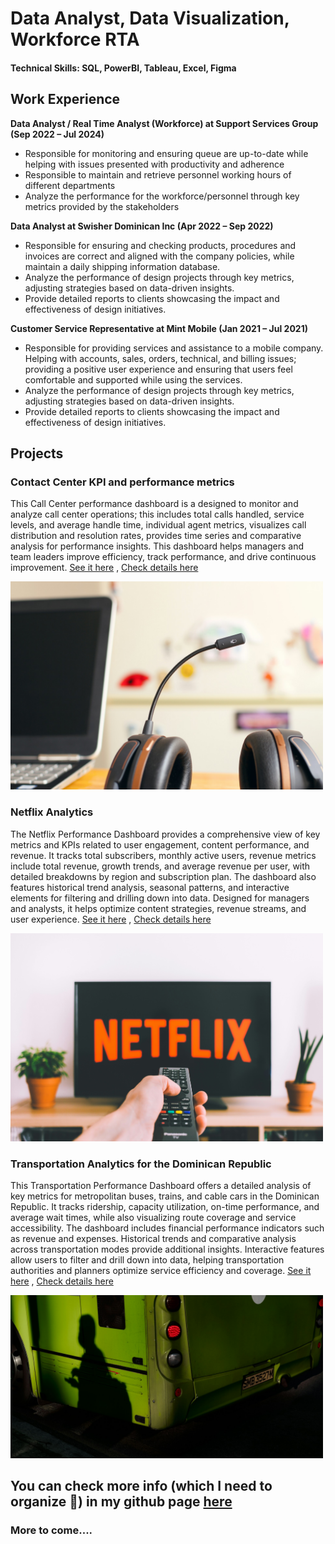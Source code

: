 # Data Analyst, Data Visualization, Workforce RTA

#### Technical Skills: SQL, PowerBI, Tableau, Excel, Figma

## Work Experience
**Data Analyst / Real Time Analyst (Workforce) at Support Services Group (Sep 2022 – Jul 2024)**
- Responsible for monitoring and ensuring queue are up-to-date while helping with issues presented with productivity and adherence
- Responsible to maintain and retrieve personnel working hours of different departments
- Analyze the performance for the workforce/personnel through key metrics provided by the stakeholders

**Data Analyst at Swisher Dominican Inc (Apr 2022 – Sep 2022)**
- Responsible for ensuring and checking products, procedures and invoices are correct and aligned with the company policies, while maintain a daily shipping information database.
- Analyze the performance of design projects through key metrics, adjusting strategies based on data-driven insights.
- Provide detailed reports to clients showcasing the impact and effectiveness of design initiatives.

**Customer Service Representative at Mint Mobile (Jan 2021 – Jul 2021)**
- Responsible for providing services and assistance to a mobile company. Helping with accounts, sales, orders, technical, and billing issues; providing a positive user experience and ensuring that users feel comfortable and supported while using the services.
- Analyze the performance of design projects through key metrics, adjusting strategies based on data-driven insights.
- Provide detailed reports to clients showcasing the impact and effectiveness of design initiatives.

## Projects

### Contact Center KPI and performance metrics

This Call Center performance dashboard is a designed to monitor and analyze call center operations; this includes total calls handled, service levels, and average handle time, individual agent metrics, visualizes call distribution and resolution rates, provides time series and comparative analysis for performance insights. This dashboard helps managers and team leaders improve efficiency, track performance, and drive continuous improvement. 
[See it here](https://project.novypro.com/7z40kB) , [Check details here](https://github.com/radha2106/Viz1)

<img src="https://github.com/radha2106/radha2106/blob/main/folder/petr-machacek-BeVGrXEktIk-unsplash.jpg?raw=true" width="500"/>

### Netflix Analytics

The Netflix Performance Dashboard provides a comprehensive view of key metrics and KPIs related to user engagement, content performance, and revenue. It tracks total subscribers, monthly active users, revenue metrics include total revenue, growth trends, and average revenue per user, with detailed breakdowns by region and subscription plan. The dashboard also features historical trend analysis, seasonal patterns, and interactive elements for filtering and drilling down into data. Designed for managers and analysts, it helps optimize content strategies, revenue streams, and user experience. 
[See it here](https://project.novypro.com/UIKrHN) , [Check details here](https://github.com/radha2106/Viz2)

<img src="https://github.com/radha2106/radha2106/blob/main/folder/freestocks-11SgH7U6TmI-unsplash.jpg?raw=true" width="500"/>

### Transportation Analytics for the Dominican Republic

This Transportation Performance Dashboard offers a detailed analysis of key metrics for metropolitan buses, trains, and cable cars in the Dominican Republic. It tracks ridership, capacity utilization, on-time performance, and average wait times, while also visualizing route coverage and service accessibility. The dashboard includes financial performance indicators such as revenue and expenses. Historical trends and comparative analysis across transportation modes provide additional insights. Interactive features allow users to filter and drill down into data, helping transportation authorities and planners optimize service efficiency and coverage.
[See it here](https://project.novypro.com/HH9naZ) , [Check details here](https://github.com/radha2106/Viz4)

<img src="https://github.com/radha2106/radha2106/blob/main/folder/kok-joe-ong-BCjW6f8xZa8-unsplash.jpg?raw=true" width="500"/>

## You can check more info (which I need to organize 🤣) in my github page [here](https://github.com/radha2106)
### More to come....
